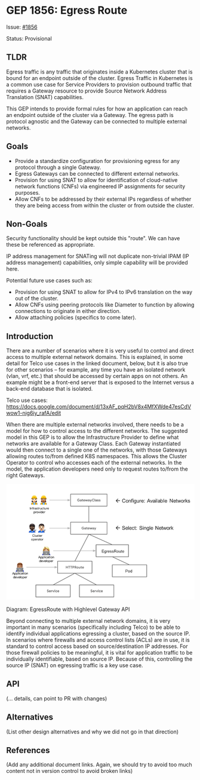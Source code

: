 # GEP 1856: Egress Route
Issue: [#1856](https://github.com/kubernetes-sigs/gateway-api/issues/1856)

Status: Provisional

## TLDR
Egress traffic is any traffic that originates inside a Kubernetes cluster that is bound for an endpoint outside of the cluster. Egress Traffic in Kubernetes is a common use case for Service Providers to provision outbound traffic that requires a Gateway resource to provide Source Network Address Translation (SNAT) capabilities.

This GEP intends to provide formal rules for how an application can reach an endpoint outside of the cluster via a Gateway. The egress path is protocol agnostic and the Gateway can be connected to multiple external networks.

## Goals
- Provide a standardize configuration for provisioning egress for any protocol through a single Gateway.
- Egress Gateways can be connected to different external networks.
- Provision for using SNAT to allow for identification of cloud-native network functions (CNFs) via engineered IP assignments for security purposes.
- Allow CNFs to be addressed by their external IPs regardless of whether they are being access from within the cluster or from outside the cluster.

## Non-Goals
Security functionality should be kept outside this "route". We can have these be referenced as appropriate.

IP address management for SNATing will not duplicate non-trivial IPAM (IP address management) capabilities, only simple capability will be provided here.

Potential future use cases such as:

- Provision for using SNAT to allow for IPv4 to IPv6 translation on the way out of the cluster.
- Allow CNFs using peering protocols like Diameter to function by allowing connections to originate in either direction.
- Allow attaching policies (specifics to come later).

## Introduction
There are a number of scenarios where it is very useful to control and direct access to multiple external network domains. This is explained, in some detail for Telco use cases in the linked document, below, but it is also true for other scenarios – for example, any time you have an isolated network (vlan, vrf, etc.) that should be accessed by certain apps on not others. An example might be a front-end server that is exposed to the Internet versus a back-end database that is isolated.

Telco use cases: https://docs.google.com/document/d/13xAF_pqH2bV8x4MfXWde47esCdVwow1-nig6iy_rafA/edit

When there are multiple external networks involved, there needs to be a model for how to control access to the different networks. The suggested model in this GEP is to allow the Infrastructure Provider to define what networks are available for a Gateway Class. Each Gateway instantiated would then connect to a single one of the networks, with those Gateways allowing routes to/from defined K8S namespaces. This allows the Cluster Operator to control who accesses each of the external networks. In the model, the application developers need only to request routes to/from the right Gateways.

![EgressRoute Gateway API](images/1856-egressroute-highlevel.png)

Diagram: EgressRoute with Highlevel Gateway API

Beyond connecting to multiple external network domains, it is very important in many scenarios (specifically including Telco) to be able to identify individual applications egressing a cluster, based on the source IP. In scenarios where firewalls and access control lists (ACLs) are in use, it is standard to control access based on source/destination IP addresses. For those firewall policies to be meaningful, it is vital for application traffic to be individually identifiable, based on source IP. Because of this, controlling the source IP (SNAT) on egressing traffic is a key use case.

## API
(... details, can point to PR with changes)

## Alternatives
(List other design alternatives and why we did not go in that direction)

## References
(Add any additional document links. Again, we should try to avoid too much content not in version control to avoid broken links)
